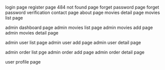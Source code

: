login page
register page
484 not found page
forget password page
forget password verification
contact page
about page
movies detail page
movies list page

admin dashboard page
admin movies list page
admin movies add page
admin movies detail page

admin user list page
admin user add page
admin user detail page

admin order list pge
admin order add page
admin order detail page

user profile page
